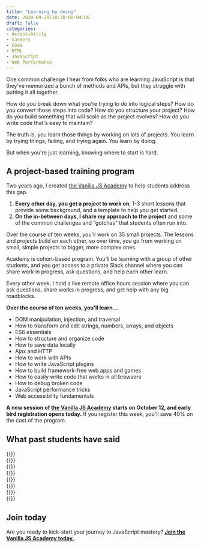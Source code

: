 ```yaml
---
title: "Learning by doing"
date: 2020-09-28T10:30:00-04:00
draft: false
categories:
- Accessibility
- Careers
- Code
- HTML
- JavaScript
- Web Performance
---
```


One common challenge I hear from folks who are learning JavaScript is that they've memorized a bunch of methods and APIs, but they struggle with putting it all together.

How do you break down what you're trying to do into logical steps? How do you convert those steps into code? How do you structure your project? How do you build something that will scale as the project evolves? How do you write code that's easy to maintain?

The truth is, you learn those things by working on lots of projects. You learn by trying things, failing, and trying again. You learn by doing.

But when you're just learning, knowing where to start is hard.

## A project-based training program

Two years ago, I created [the Vanilla JS Academy](https://vanillajsacademy.com) to help students address this gap.

1. **Every other day, you get a project to work on**, 1-3 short lessons that provide some background, and a template to help you get started. 
2. **On the in-between days, I share my approach to the project** and some of the common challenges and “gotchas” that students often run into.

Over the course of ten weeks, you'll work on 35 small projects. The lessons and projects build on each other, so over time, you go from working on small, simple projects to bigger, more complex ones.

Academy is cohort-based program. You'll be learning with a group of other students, and you get access to a private Slack channel where you can share work in progress, ask questions, and help each other learn.

Every other week, I hold a live remote office hours session where you can ask questions, share works in progress, and get help with any big roadblocks.

**Over the course of ten weeks, you'll learn...**

- DOM manipulation, injection, and traversal
- How to transform and edit strings, numbers, arrays, and objects
- ES6 essentials
- How to structure and organize code
- How to save data locally
- Ajax and HTTP
- How to work with APIs
- How to write JavaScript plugins
- How to build framework-free web apps and games
- How to easily write code that works in all browsers
- How to debug broken code
- JavaScript performance tricks
- Web accessibility fundamentals

**A new session of [the Vanilla JS Academy](https://vanillajsacademy.com) starts on October 12, and early bird registration opens today.** If you register this week, you'll save 40% on the cost of the program.

## What past students have said

<div class="padding-top-large padding-bottom">
	{{<testimonial for="leticiaOneill2" photo="true">}}
</div>

<div class="padding-bottom">
	{{<testimonial for="lauraKalbag" photo="true">}}
</div>

<div class="padding-bottom">
	{{<testimonial for="walterJenkins" photo="true">}}
</div>

<div class="padding-bottom">
	{{<testimonial for="mariaBlair2" photo="true">}}
</div>

<div class="padding-bottom">
	{{<testimonial for="zacHeisey" photo="true">}}
</div>

<div class="padding-bottom">
	{{<testimonial for="stewartDavis2" photo="true">}}
</div>

<div class="padding-bottom">
	{{<testimonial for="izziKoning" photo="true">}}
</div>

<div class="padding-bottom">
	{{<testimonial for="toddLibby" photo="true">}}
</div>

## Join today

Are you ready to kick-start your journey to JavaScript mastery? **[Join the Vanilla JS Academy today.](https://vanillajsacademy.com)**